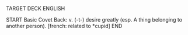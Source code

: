 TARGET DECK
ENGLISH

START
Basic
Covet
Back: v. (-t-) desire greatly (esp. A thing belonging to another person). [french: related to *cupid]
END
